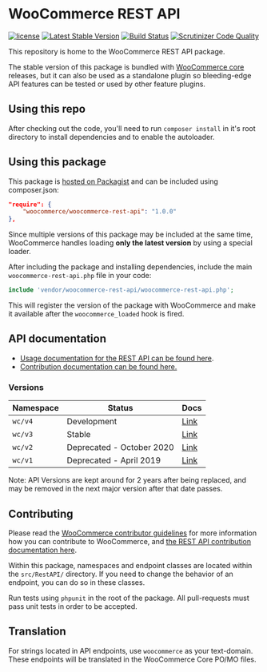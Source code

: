 WooCommerce REST API
===

<a href="https://packagist.org/packages/woocommerce/woocommerce-rest-api"><img src="https://poser.pugx.org/woocommerce/woocommerce-rest-api/license" alt="license"></a> 
<a href="https://packagist.org/packages/woocommerce/woocommerce-rest-api"><img src="https://poser.pugx.org/woocommerce/woocommerce-rest-api/v/stable" alt="Latest Stable Version"></a>
<a href="https://travis-ci.org/woocommerce/woocommerce-rest-api/"><img src="https://travis-ci.org/woocommerce/woocommerce-rest-api.svg?branch=master" alt="Build Status"></a>
<a href="https://scrutinizer-ci.com/g/woocommerce/woocommerce-rest-api/?branch=master"><img src="https://scrutinizer-ci.com/g/woocommerce/woocommerce-rest-api/badges/quality-score.png?b=master" alt="Scrutinizer Code Quality"></a>

This repository is home to the WooCommerce REST API package. 

The stable version of this package is bundled with [WooCommerce core](https://github.com/woocommerce/woocommerce)  releases, but it can also be used as a standalone plugin so bleeding-edge API features can be tested or used by other feature plugins.

## Using this repo

After checking out the code, you'll need to run `composer install` in it's root directory to install dependencies and to enable the autoloader.

## Using this package

This package is [hosted on Packagist](https://packagist.org/packages/woocommerce/woocommerce-rest-api) and can be included using composer.json:

```json
"require": {
    "woocommerce/woocommerce-rest-api": "1.0.0"
},
```

Since multiple versions of this package may be included at the same time, WooCommerce handles loading __only the latest version__ by using a special loader. 

After including the package and installing dependencies, include the main `woocommerce-rest-api.php` file in your code:

```php
include 'vendor/woocommerce-rest-api/woocommerce-rest-api.php';
```

This will register the version of the package with WooCommerce and make it available after the `woocommerce_loaded` hook is fired.

## API documentation

- [Usage documentation for the REST API can be found here](https://github.com/woocommerce/woocommerce/wiki/Getting-started-with-the-REST-API).
- [Contribution documentation can be found here.](https://github.com/woocommerce/woocommerce/wiki/Contributing-to-the-WooCommerce-REST-API)

### Versions

| Namespace | Status | Docs |
| -------- | -------- | -------- |
| `wc/v4`     | Development     | [Link](https://woocommerce.github.io/woocommerce-rest-api-docs/)     |
| `wc/v3`     | Stable     | [Link](https://woocommerce.github.io/woocommerce-rest-api-docs/)     |
| `wc/v2`     | Deprecated - October 2020     | [Link](https://woocommerce.github.io/woocommerce-rest-api-docs/wp-api-v2.html)     |
| `wc/v1`     | Deprecated - April 2019     | [Link](https://woocommerce.github.io/woocommerce-rest-api-docs/wp-api-v1.html)     |

Note: API Versions are kept around for 2 years after being replaced, and may be removed in the next major version after that date passes.

## Contributing

Please read the [WooCommerce contributor guidelines](https://github.com/woocommerce/woocommerce/blob/master/.github/CONTRIBUTING.md) for more information how you can contribute to WooCommerce, and [the REST API contribution documentation here](https://github.com/woocommerce/woocommerce/wiki/Contributing-to-the-WooCommerce-REST-API).

Within this package, namespaces and endpoint classes are located within the `src/RestAPI/` directory. If you need to change the behavior of an endpoint, you can do so in these classes.

Run tests using `phpunit` in the root of the package. All pull-requests must pass unit tests in order to be accepted.

## Translation

For strings located in API endpoints, use `woocommerce` as your text-domain. These endpoints will be translated in the WooCommerce Core PO/MO files.
